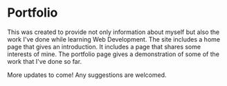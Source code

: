 # Portfolio
This was created to provide not only information about myself but also the work I've done while learning Web Development.
The site includes a home page that gives an introduction.
It includes a page that shares some interests of mine.
The portfolio page gives a demonstration of some of the work that I've done so far.

More updates to come! Any suggestions are welcomed.
